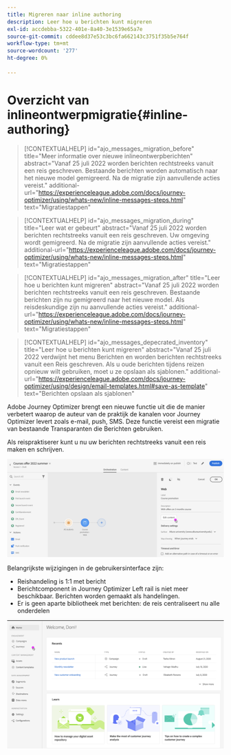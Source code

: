 ```yaml
---
title: Migreren naar inline authoring
description: Leer hoe u berichten kunt migreren
exl-id: accdebba-5322-401e-8a40-3e1539e65a7e
source-git-commit: cddee8d37e53c3bc6fa662143c3751f35b5e764f
workflow-type: tm+mt
source-wordcount: '277'
ht-degree: 0%

---
```



# Overzicht van inlineontwerpmigratie{#inline-authoring}

>[!CONTEXTUALHELP]
>id="ajo_messages_migration_before"
>title="Meer informatie over nieuwe inlineontwerpberichten"
>abstract="Vanaf 25 juli 2022 worden berichten rechtstreeks vanuit een reis geschreven. Bestaande berichten worden automatisch naar het nieuwe model gemigreerd. Na de migratie zijn aanvullende acties vereist."
>additional-url="https://experienceleague.adobe.com/docs/journey-optimizer/using/whats-new/inline-messages-steps.html" text="Migratiestappen"

>[!CONTEXTUALHELP]
>id="ajo_messages_migration_during"
>title="Leer wat er gebeurt"
>abstract="Vanaf 25 juli 2022 worden berichten rechtstreeks vanuit een reis geschreven. Uw omgeving wordt gemigreerd. Na de migratie zijn aanvullende acties vereist."
>additional-url="https://experienceleague.adobe.com/docs/journey-optimizer/using/whats-new/inline-messages-steps.html" text="Migratiestappen"

>[!CONTEXTUALHELP]
>id="ajo_messages_migration_after"
>title="Leer hoe u berichten kunt migreren"
>abstract="Vanaf 25 juli 2022 worden berichten rechtstreeks vanuit een reis geschreven. Bestaande berichten zijn nu gemigreerd naar het nieuwe model. Als reisdeskundige zijn nu aanvullende acties vereist."
>additional-url="https://experienceleague.adobe.com/docs/journey-optimizer/using/whats-new/inline-messages-steps.html" text="Migratiestappen"

>[!CONTEXTUALHELP]
>id="ajo_messages_depecrated_inventory"
>title="Leer hoe u berichten kunt migreren"
>abstract="Vanaf 25 juli 2022 verdwijnt het menu Berichten en worden berichten rechtstreeks vanuit een Reis geschreven. Als u oude berichten tijdens reizen opnieuw wilt gebruiken, moet u ze opslaan als sjablonen."
>additional-url="https://experienceleague.adobe.com/docs/journey-optimizer/using/design/email-templates.html#save-as-template" text="Berichten opslaan als sjablonen"

Adobe Journey Optimizer brengt een nieuwe functie uit die de manier verbetert waarop de auteur van de praktijk de kanalen voor Journey Optimizer levert zoals e-mail, push, SMS. Deze functie vereist een migratie van bestaande Transparanten die Berichten gebruiken.

Als reispraktiserer kunt u nu uw berichten rechtstreeks vanuit een reis maken en schrijven.

![](assets/inline-message.png)

Belangrijkste wijzigingen in de gebruikersinterface zijn:

* Reishandeling is 1:1 met bericht
* Berichtcomponent in Journey Optimizer Left rail is niet meer beschikbaar. Berichten worden gemaakt als handelingen.
* Er is geen aparte bibliotheek met berichten: de reis centraliseert nu alle onderdelen

![](assets/updated-left-rail.png)
